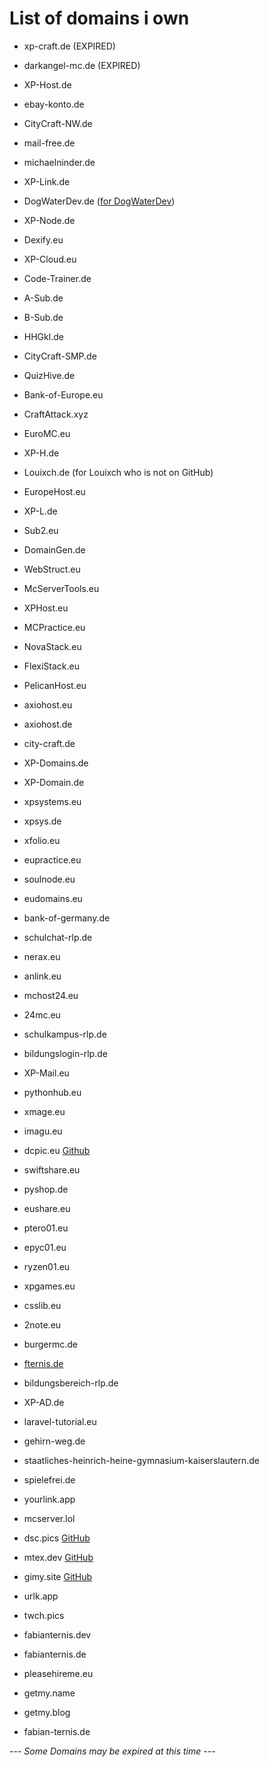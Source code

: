 # List of domains i own

- xp-craft.de (EXPIRED)
- darkangel-mc.de (EXPIRED)
- XP-Host.de
- ebay-konto.de
- CityCraft-NW.de
- mail-free.de

- michaelninder.de
- XP-Link.de
- DogWaterDev.de ([for DogWaterDev](https://github.com/DogWaterDev]))
- XP-Node.de
- Dexify.eu
- XP-Cloud.eu
- Code-Trainer.de
- A-Sub.de
- B-Sub.de
- HHGkl.de
- CityCraft-SMP.de
- QuizHive.de
- Bank-of-Europe.eu
- CraftAttack.xyz
- EuroMC.eu
- XP-H.de
- Louixch.de (for Louixch who is not on GitHub)
- EuropeHost.eu
- XP-L.de
- Sub2.eu
- DomainGen.de
- WebStruct.eu
- McServerTools.eu
- XPHost.eu
- MCPractice.eu
- NovaStack.eu
- FlexiStack.eu
- PelicanHost.eu

- axiohost.eu
- axiohost.de
- city-craft.de
- XP-Domains.de
- XP-Domain.de
- xpsystems.eu
- xpsys.de
- xfolio.eu
- eupractice.eu
- soulnode.eu
- eudomains.eu
- bank-of-germany.de
- schulchat-rlp.de
- nerax.eu
- anlink.eu
- mchost24.eu
- 24mc.eu
- schulkampus-rlp.de
- bildungslogin-rlp.de
- XP-Mail.eu
- pythonhub.eu
- xmage.eu
- imagu.eu
- dcpic.eu [Github](https://github.com/europehost/dsc.pics)
- swiftshare.eu
- pyshop.de
- eushare.eu
- ptero01.eu
- epyc01.eu
- ryzen01.eu
- xpgames.eu
- csslib.eu
- 2note.eu
- burgermc.de
- [fternis.de](https://fternis.de/)
- bildungsbereich-rlp.de
- XP-AD.de
- laravel-tutorial.eu
- gehirn-weg.de
- staatliches-heinrich-heine-gymnasium-kaiserslautern.de
- spielefrei.de
- yourlink.app
- mcserver.lol
- dsc.pics [GitHub](https://github.com/europehost/dsc.pics)
- mtex.dev [GitHub](https://github.com/MTEX-dev)
- gimy.site [GitHub](https://github.com/MTEX-dev/gimy-site)
- urlk.app
- twch.pics
- fabianternis.dev
- fabianternis.de
- pleasehireme.eu
- getmy.name
- getmy.blog
- fabian-ternis.de

*--- Some Domains may be expired at this time* ---
